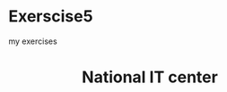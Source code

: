 # Exerscise5
my exercises
<html>
<main>
<body>
<body style=background-color="Aqua;">
  <center><h1>National IT center</h1></center>
</body>
</main>
</html>

